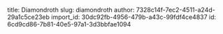 title: Diamondroth
slug: diamondroth
author: 7328c14f-7ec2-4511-a24d-29a1c5ce23eb
import_id: 30dc92fb-4956-479b-a43c-99fdf4ce4837
id: 6cd9cd86-7b81-40e5-97a1-3d3bbfae1094
